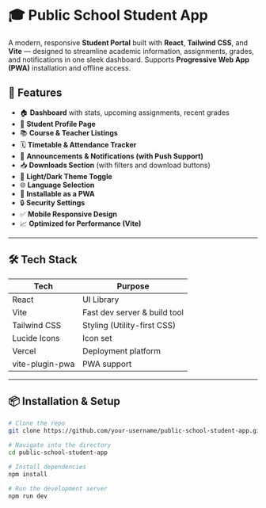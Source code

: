 # 🎓 Public School Student App

A modern, responsive **Student Portal** built with **React**, **Tailwind CSS**, and **Vite** — designed to streamline academic information, assignments, grades, and notifications in one sleek dashboard. Supports **Progressive Web App (PWA)** installation and offline access.


## 🚀 Features

- 🏠 **Dashboard** with stats, upcoming assignments, recent grades
- 👤 **Student Profile Page**
- 📚 **Course & Teacher Listings**
- 🗓️ **Timetable & Attendance Tracker**
- 📢 **Announcements & Notifications (with Push Support)**
- 📥 **Downloads Section** (with filters and download buttons)
- 🌙 **Light/Dark Theme Toggle**
- 🌐 **Language Selection**
- 📲 **Installable as a PWA**
- 🔒 **Security Settings**
- ✅ **Mobile Responsive Design**
- 📈 **Optimized for Performance (Vite)**

---

## 🛠️ Tech Stack

| Tech           | Purpose                          |
|----------------|----------------------------------|
| React          | UI Library                       |
| Vite           | Fast dev server & build tool     |
| Tailwind CSS   | Styling (Utility-first CSS)      |
| Lucide Icons   | Icon set                         |
| Vercel         | Deployment platform              |
| vite-plugin-pwa| PWA support                      |

---

## 📦 Installation & Setup

```bash
# Clone the repo
git clone https://github.com/your-username/public-school-student-app.git

# Navigate into the directory
cd public-school-student-app

# Install dependencies
npm install

# Run the development server
npm run dev
